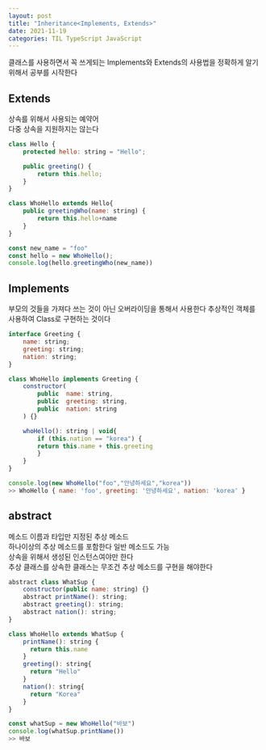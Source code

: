 ```yaml
---
layout: post
title: "Inheritance<Implements, Extends>"
date: 2021-11-19
categories: TIL TypeScript JavaScript
---
```


클래스를 사용하면서 꼭 쓰게되는 Implements와 Extends의 사용법을 정확하게 알기위해서 공부를 시작한다

## Extends

상속를 위해서 사용되는 예약어  
다중 상속을 지원하지는 않는다

```JavaScript
class Hello {
    protected hello: string = "Hello";

    public greeting() {
        return this.hello;
    }
}

class WhoHello extends Hello{
    public greetingWho(name: string) {
        return this.hello+name
    }  
}

const new_name = "foo"
const hello = new WhoHello();
console.log(hello.greetingWho(new_name))

```
## Implements

부모의 것들을 가져다 쓰는 것이 아닌 오버라이딩을 통해서 사용한다
추상적인 객체를 사용하여 Class로 구현하는 것이다

```JavaScript
interface Greeting {
    name: string;
    greeting: string;
    nation: string;
}

class WhoHello implements Greeting {
    constructor(
        public  name: string,
        public  greeting: string,
        public  nation: string
    ) {}

    whoHello(): string | void{
        if (this.nation == "korea") {
        return this.name + this.greeting
        }  
    }
}

console.log(new WhoHello("foo","안녕하세요","korea"))
>> WhoHello { name: 'foo', greeting: '안녕하세요', nation: 'korea' }
```
## abstract

메소드 이름과 타입만 지정된 추상 메소드  
하나이상의 추상 메소드를 포함한다 일반 메소드도 가능  
상속을 위해서 생성된 인스턴스여야만 한다   
추상 클래스를 상속한 클래스는 무조건 추상 메소드를 구현을 해야한다

```JavaScript
abstract class WhatSup {
    constructor(public name: string) {}
    abstract printName(): string;
    abstract greeting(): string;
    abstract nation(): string;
}

class WhoHello extends WhatSup {
    printName(): string {
      return this.name
    }
    greeting(): string{
      return "Hello"
    }
    nation(): string{
      return "Korea"
    }
}

const whatSup = new WhoHello("바보")
console.log(whatSup.printName())
>> 바보
```

